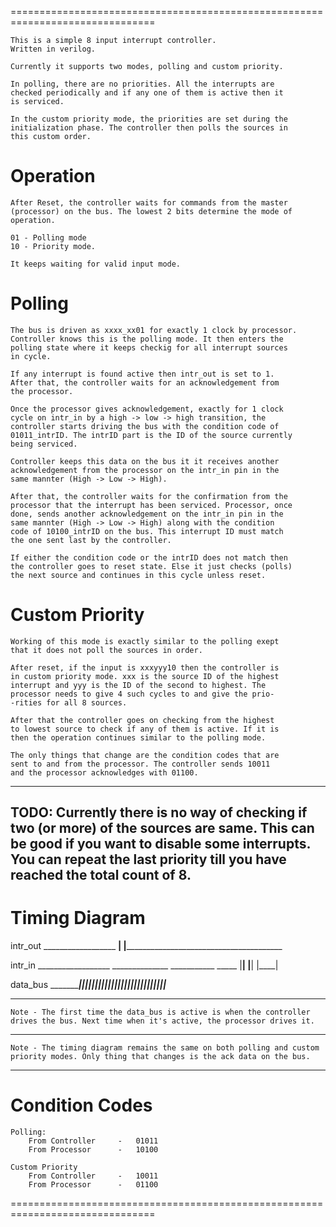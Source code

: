 
===============================================================================

    This is a simple 8 input interrupt controller.
    Written in verilog.

    Currently it supports two modes, polling and custom priority.

    In polling, there are no priorities. All the interrupts are
    checked periodically and if any one of them is active then it
    is serviced.
 
    In the custom priority mode, the priorities are set during the
    initialization phase. The controller then polls the sources in
    this custom order.

Operation
===============================================================================
    After Reset, the controller waits for commands from the master
    (processor) on the bus. The lowest 2 bits determine the mode of
    operation.

    01 - Polling mode
    10 - Priority mode.

    It keeps waiting for valid input mode.

Polling
===============================================================================
    The bus is driven as xxxx_xx01 for exactly 1 clock by processor.
    Controller knows this is the polling mode. It then enters the
    polling state where it keeps checkig for all interrupt sources
    in cycle.

    If any interrupt is found active then intr_out is set to 1.
    After that, the controller waits for an acknowledgement from
    the processor.

    Once the processor gives acknowledgement, exactly for 1 clock
    cycle on intr_in by a high -> low -> high transition, the
    controller starts driving the bus with the condition code of
    01011_intrID. The intrID part is the ID of the source currently
    being serviced.

    Controller keeps this data on the bus it it receives another
    acknowledgement from the processor on the intr_in pin in the
    same mannter (High -> Low -> High).

    After that, the controller waits for the confirmation from the
    processor that the interrupt has been serviced. Processor, once
    done, sends another acknowledgement on the intr_in pin in the
    same mannter (High -> Low -> High) along with the condition
    code of 10100_intrID on the bus. This interrupt ID must match
    the one sent last by the controller. 

    If either the condition code or the intrID does not match then
    the controller goes to reset state. Else it just checks (polls)
    the next source and continues in this cycle unless reset.


Custom Priority
===============================================================================
    Working of this mode is exactly similar to the polling exept
    that it does not poll the sources in order.

    After reset, if the input is xxxyyy10 then the controller is
    in custom priority mode. xxx is the source ID of the highest
    interrupt and yyy is the ID of the second to highest. The
    processor needs to give 4 such cycles to and give the prio-
    -rities for all 8 sources.

    After that the controller goes on checking from the highest
    to lowest source to check if any of them is active. If it is
    then the operation continues similar to the polling mode.

    The only things that change are the condition codes that are
    sent to and from the processor. The controller sends 10011
    and the processor acknowledges with 01100.

-------------------------------------------------------------------------------
TODO:   Currently there is no way of checking if two (or more) of
        the sources are same. This can be good if you want to disable
        some interrupts. You can repeat the last priority till you
        have reached the total count of 8.
-------------------------------------------------------------------------------

Timing Diagram
===============================================================================

intr_out         __________________
            ____|                  |___________________________________________

intr_in     __________________      ______________      ___________      _____
                              |____|              |____|           |____|

data_bus    _______________________|||||||||||||||||||||___________||||||_____
           

-------------------------------------------------------------------------------
    Note - The first time the data_bus is active is when the controller
    drives the bus. Next time when it's active, the processor drives it.
-------------------------------------------------------------------------------
    Note - The timing diagram remains the same on both polling and custom
    priority modes. Only thing that changes is the ack data on the bus.
-------------------------------------------------------------------------------

Condition Codes
===============================================================================

    Polling:
        From Controller     -   01011
        From Processor      -   10100

    Custom Priority
        From Controller     -   10011
        From Processor      -   01100

===============================================================================

